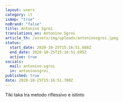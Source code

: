 ```yaml
---
layout: users
category: it
isAmp: "true"
noBrand: "false"
title: Antonino Sgroi
translations_en: Antonino Sgroi
article_th: /assets/img/uploads/antoninosgroi.jpeg
status:
  start_date: 2020-10-25T15:16:51.688Z
  end_date: 2020-10-25T15:16:51.695Z
  active: true
socials:
  mail: antonino.sgroi
  in: antoninosgroi_
published: true
date: 2020-10-25T15:16:51.700Z
---
```

Tiki taka tra metodo riflessivo e istinto